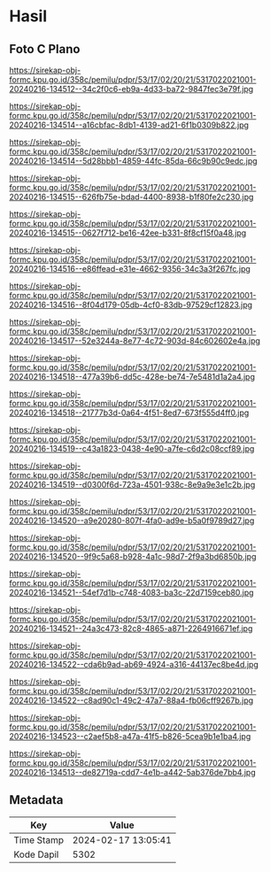 # Hasil

## Foto C Plano

https://sirekap-obj-formc.kpu.go.id/358c/pemilu/pdpr/53/17/02/20/21/5317022021001-20240216-134512--34c2f0c6-eb9a-4d33-ba72-9847fec3e79f.jpg

https://sirekap-obj-formc.kpu.go.id/358c/pemilu/pdpr/53/17/02/20/21/5317022021001-20240216-134514--a16cbfac-8db1-4139-ad21-6f1b0309b822.jpg

https://sirekap-obj-formc.kpu.go.id/358c/pemilu/pdpr/53/17/02/20/21/5317022021001-20240216-134514--5d28bbb1-4859-44fc-85da-66c9b90c9edc.jpg

https://sirekap-obj-formc.kpu.go.id/358c/pemilu/pdpr/53/17/02/20/21/5317022021001-20240216-134515--626fb75e-bdad-4400-8938-b1f80fe2c230.jpg

https://sirekap-obj-formc.kpu.go.id/358c/pemilu/pdpr/53/17/02/20/21/5317022021001-20240216-134515--0627f712-be16-42ee-b331-8f8cf15f0a48.jpg

https://sirekap-obj-formc.kpu.go.id/358c/pemilu/pdpr/53/17/02/20/21/5317022021001-20240216-134516--e86ffead-e31e-4662-9356-34c3a3f267fc.jpg

https://sirekap-obj-formc.kpu.go.id/358c/pemilu/pdpr/53/17/02/20/21/5317022021001-20240216-134516--8f04d179-05db-4cf0-83db-97529cf12823.jpg

https://sirekap-obj-formc.kpu.go.id/358c/pemilu/pdpr/53/17/02/20/21/5317022021001-20240216-134517--52e3244a-8e77-4c72-903d-84c602602e4a.jpg

https://sirekap-obj-formc.kpu.go.id/358c/pemilu/pdpr/53/17/02/20/21/5317022021001-20240216-134518--477a39b6-dd5c-428e-be74-7e5481d1a2a4.jpg

https://sirekap-obj-formc.kpu.go.id/358c/pemilu/pdpr/53/17/02/20/21/5317022021001-20240216-134518--21777b3d-0a64-4f51-8ed7-673f555d4ff0.jpg

https://sirekap-obj-formc.kpu.go.id/358c/pemilu/pdpr/53/17/02/20/21/5317022021001-20240216-134519--c43a1823-0438-4e90-a7fe-c6d2c08ccf89.jpg

https://sirekap-obj-formc.kpu.go.id/358c/pemilu/pdpr/53/17/02/20/21/5317022021001-20240216-134519--d0300f6d-723a-4501-938c-8e9a9e3e1c2b.jpg

https://sirekap-obj-formc.kpu.go.id/358c/pemilu/pdpr/53/17/02/20/21/5317022021001-20240216-134520--a9e20280-807f-4fa0-ad9e-b5a0f9789d27.jpg

https://sirekap-obj-formc.kpu.go.id/358c/pemilu/pdpr/53/17/02/20/21/5317022021001-20240216-134520--9f9c5a68-b928-4a1c-98d7-2f9a3bd6850b.jpg

https://sirekap-obj-formc.kpu.go.id/358c/pemilu/pdpr/53/17/02/20/21/5317022021001-20240216-134521--54ef7d1b-c748-4083-ba3c-22d7159ceb80.jpg

https://sirekap-obj-formc.kpu.go.id/358c/pemilu/pdpr/53/17/02/20/21/5317022021001-20240216-134521--24a3c473-82c8-4865-a871-2264916671ef.jpg

https://sirekap-obj-formc.kpu.go.id/358c/pemilu/pdpr/53/17/02/20/21/5317022021001-20240216-134522--cda6b9ad-ab69-4924-a316-44137ec8be4d.jpg

https://sirekap-obj-formc.kpu.go.id/358c/pemilu/pdpr/53/17/02/20/21/5317022021001-20240216-134522--c8ad90c1-49c2-47a7-88a4-fb06cff9267b.jpg

https://sirekap-obj-formc.kpu.go.id/358c/pemilu/pdpr/53/17/02/20/21/5317022021001-20240216-134523--c2aef5b8-a47a-41f5-b826-5cea9b1e1ba4.jpg

https://sirekap-obj-formc.kpu.go.id/358c/pemilu/pdpr/53/17/02/20/21/5317022021001-20240216-134513--de82719a-cdd7-4e1b-a442-5ab376de7bb4.jpg


## Metadata

| Key        | Value               |
| ---------- | ------------------- |
| Time Stamp | 2024-02-17 13:05:41 |
| Kode Dapil | 5302                |



